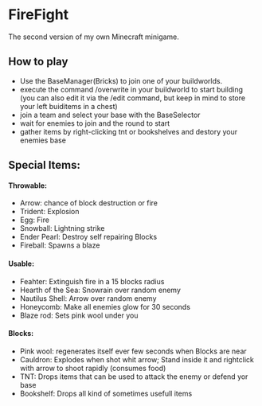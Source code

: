 # FireFight
The second version of my own Minecraft minigame. 

## How to play
- Use the BaseManager(Bricks) to join one of your buildworlds.
- execute the command /overwrite in your buildworld to start building (you can also edit it via the /edit command, but keep in mind to store your left buiditems in a chest)
- join a team and select your base with the BaseSelector
- wait for enemies to join and the round to start
- gather items by right-clicking tnt or bookshelves and destory your enemies base

## Special Items:
#### Throwable: 
- Arrow: chance of block destruction or fire
- Trident: Explosion
- Egg: Fire
- Snowball: Lightning strike
- Ender Pearl: Destroy self repairing Blocks
- Fireball: Spawns a blaze

#### Usable:
- Feahter: Extinguish fire in a 15 blocks radius
- Hearth of the Sea: Snowrain over random enemy
- Nautilus Shell: Arrow over random enemy
- Honeycomb: Make all enemies glow for 30 seconds
- Blaze rod: Sets pink wool under you

#### Blocks:
- Pink wool: regenerates itself ever few seconds when Blocks are near
- Cauldron: Explodes when shot whit arrow; Stand inside it and rightclick with arrow to shoot rapidly (consumes food)
- TNT: Drops items that can be used to attack the enemy or defend yor base
- Bookshelf: Drops all kind of sometimes usefull items
